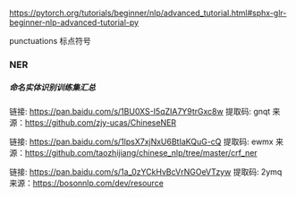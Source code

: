 https://pytorch.org/tutorials/beginner/nlp/advanced_tutorial.html#sphx-glr-beginner-nlp-advanced-tutorial-py


punctuations 标点符号


### NER
##### 命名实体识别训练集汇总
链接: https://pan.baidu.com/s/1BU0XS-I5qZIA7Y9trGxc8w 提取码: gnqt
来源：https://github.com/zjy-ucas/ChineseNER

链接: https://pan.baidu.com/s/1lpsX7xjNxU6BtIaKQuG-cQ 提取码: ewmx
来源：https://github.com/taozhijiang/chinese_nlp/tree/master/crf_ner

链接: https://pan.baidu.com/s/1a_0zYCkHvBcVrNGOeVTzyw 提取码: 2ymq
来源：https://bosonnlp.com/dev/resource